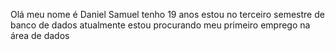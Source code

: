 Olá meu nome é Daniel Samuel tenho 19 anos 
estou no terceiro semestre de banco de dados 
atualmente estou procurando meu primeiro emprego 
na área de dados 

<!---
Danielgit77/Danielgit77 is a ✨ special ✨ repository because its `README.md` (this file) appears on your GitHub profile.
You can click the Preview link to take a look at your changes.
--->
